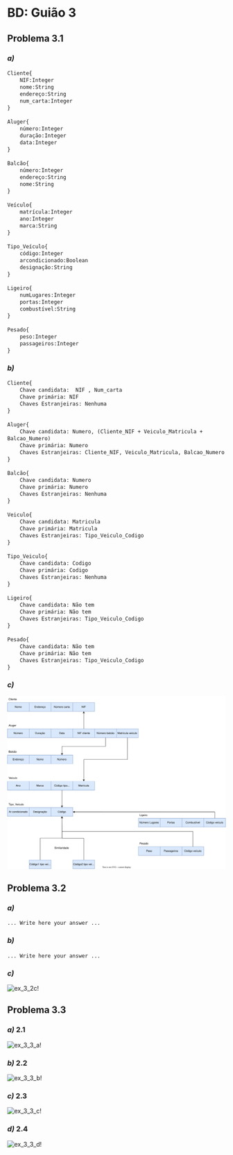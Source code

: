 # BD: Guião 3


## ​Problema 3.1
 
### *a)*

```
Cliente{
    NIF:Integer
    nome:String
    endereço:String
    num_carta:Integer
}

Aluger{
    número:Integer
    duração:Integer
    data:Integer
}

Balcão{
    número:Integer
    endereço:String
    nome:String
}

Veículo{
    matrícula:Integer
    ano:Integer
    marca:String
}

Tipo_Veículo{
    código:Integer
    arcondicionado:Boolean
    designação:String
}

Ligeiro{
    numLugares:Integer
    portas:Integer
    combustível:String
}

Pesado{
    peso:Integer
    passageiros:Integer
}
```


### *b)* 

```
Cliente{
    Chave candidata:  NIF , Num_carta
    Chave primária: NIF
    Chaves Estranjeiras: Nenhuma
}

Aluger{
    Chave candidata: Numero, (Cliente_NIF + Veiculo_Matricula + Balcao_Numero)
    Chave primária: Numero
    Chaves Estranjeiras: Cliente_NIF, Veiculo_Matricula, Balcao_Numero
}

Balcão{
    Chave candidata: Numero
    Chave primária: Numero
    Chaves Estranjeiras: Nenhuma
}

Veiculo{
    Chave candidata: Matricula
    Chave primária: Matricula
    Chaves Estranjeiras: Tipo_Veiculo_Codigo
}

Tipo_Veiculo{
    Chave candidata: Codigo
    Chave primária: Codigo
    Chaves Estranjeiras: Nenhuma
}

Ligeiro{
    Chave candidata: Não tem
    Chave primária: Não tem
    Chaves Estranjeiras: Tipo_Veiculo_Codigo
}

Pesado{
    Chave candidata: Não tem
    Chave primária: Não tem
    Chaves Estranjeiras: Tipo_Veiculo_Codigo
}
```


### *c)* 

![ex_3_1c!](ex_3_1c.svg "AnImage")


## ​Problema 3.2

### *a)*

```
... Write here your answer ...
```


### *b)* 

```
... Write here your answer ...
```


### *c)* 

![ex_3_2c!](ex_3_2c.jpg "AnImage")


## ​Problema 3.3


### *a)* 2.1

![ex_3_3_a!](ex_3_3a.jpg "AnImage")

### *b)* 2.2

![ex_3_3_b!](ex_3_3b.jpg "AnImage")

### *c)* 2.3

![ex_3_3_c!](ex_3_3c.jpg "AnImage")

### *d)* 2.4

![ex_3_3_d!](ex_3_3d.jpg "AnImage")